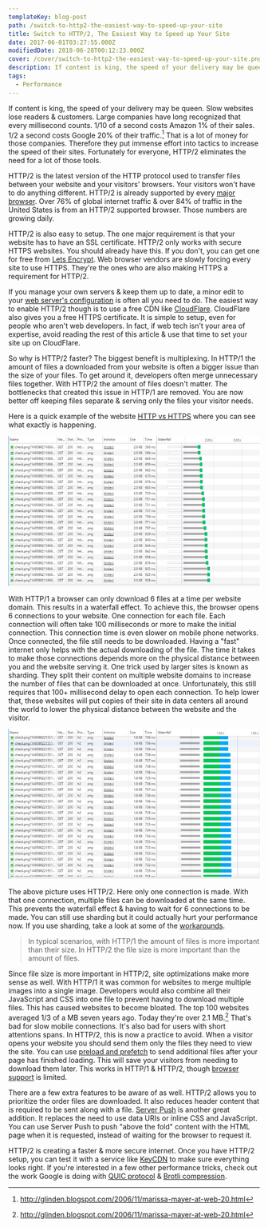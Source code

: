 ```yaml
---
templateKey: blog-post
path: /switch-to-http2-the-easiest-way-to-speed-up-your-site
title: Switch to HTTP/2, The Easiest Way to Speed up Your Site
date: 2017-06-01T03:27:55.000Z
modifiedDate: 2018-06-28T00:12:23.000Z
cover: /cover/switch-to-http2-the-easiest-way-to-speed-up-your-site.png
description: If content is king, the speed of your delivery may be queen. Slow websites lose readers & customers. Large companies have long recognized that every millisecond counts. 1/10 of a second costs Amazon 1% of their sales. 1/2 a second costs Google 20% of their traffic. That is a lot of money for those companies. Therefore they put immense effort into tactics to increase the speed of their sites. Fortunately for everyone, HTTP/2 eliminates the need for a lot of those tools.
tags:
  - Performance
---
```

If content is king, the speed of your delivery may be queen. Slow websites lose readers & customers. Large companies have long recognized that every millisecond counts. 1/10 of a second costs Amazon 1% of their sales. 1/2 a second costs Google 20% of their traffic.[^n] That is a lot of money for those companies. Therefore they put immense effort into tactics to increase the speed of their sites. Fortunately for everyone, HTTP/2 eliminates the need for a lot of those tools.

HTTP/2 is the latest version of the HTTP protocol used to transfer files between your website and your visitors' browsers. Your visitors won't have to do anything different. HTTP/2 is already supported by every [major browser](http://caniuse.com/#feat=http2). Over 76% of global internet traffic & over 84% of traffic in the United States is from an HTTP/2 supported browser. Those numbers are growing daily. 

HTTP/2 is also easy to setup. The one major requirement is that your website has to have an SSL certificate. HTTP/2 only works with secure HTTPS websites. You should already have this. If you don't, you can get one for free from [Lets Encrypt](https://letsencrypt.org/). Web browser vendors are slowly forcing every site to use HTTPS. They're the ones who are also making HTTPS a requirement for HTTP/2. 

If you manage your own servers & keep them up to date, a minor edit to your [web server's configuration](https://dassur.ma/things/h2setup/#servers) is often all you need to do. The easiest way to enable HTTP/2 though is to use a free CDN like [CloudFlare](https://www.cloudflare.com/website-optimization/http2/). CloudFlare also gives you a free HTTPS certificate. It is simple to setup, even for people who aren't web developers. In fact, if web tech isn't your area of expertise, avoid reading the rest of this article & use that time to set your site up on CloudFlare. 

So why is HTTP/2 faster? The biggest benefit is multiplexing. In HTTP/1 the amount of files a downloaded from your website is often a bigger issue than the size of your files. To get around it, developers often merge unnecessary files together. With HTTP/2 the amount of files doesn't matter. The bottlenecks that created this issue in HTTP/1 are removed. You are now better off keeping files separate & serving only the files your visitor needs.

Here is a quick example of the website [HTTP vs HTTPS](http://www.httpvshttps.com/) where you can see what exactly is happening.  

![HTTP/1 Waterfall Loading](img/http1-waterfall.jpg)

With HTTP/1 a browser can only download 6 files at a time per website domain. This results in a waterfall effect. To achieve this, the browser opens 6 connections to your website. One connection for each file. Each connection will often take 100 milliseconds or more to make the initial connection. This connection time is even slower on mobile phone networks. Once connected, the file still needs to be downloaded. Having a "fast" internet only helps with the actual downloading of the file. The time it takes to make those connections depends more on the physical distance between you and the website serving it. One trick used by larger sites is known as sharding. They split their content on multiple website domains to increase the number of files that can be downloaded at once. Unfortunately, this still requires that 100+ millisecond delay to open each connection. To help lower that, these websites will put copies of their site in data centers all around the world to lower the physical distance between the website and the visitor.

![HTTP/2 Multiplexing Loading in Parallel](img/http2-multiplexing.jpg)

The above picture uses HTTP/2. Here only one connection is made. With that one connection, multiple files can be downloaded at the same time. This prevents the waterfall effect & having to wait for 6 connections to be made. You can still use sharding but it could actually hurt your performance now. If you use sharding, take a look at some of the [workarounds](https://docs.google.com/presentation/d/1r7QXGYOLCh4fcUq0jDdDwKJWNqWK1o4xMtYpKZCJYjM/present?slide=id.g40fbe7d8c_076).

> In typical scenarios, with HTTP/1 the amount of files is more important than their size. In HTTP/2 the file size is more important than the amount of files. 

Since file size is more important in HTTP/2, site optimizations make more sense as well. With HTTP/1 it was common for websites to merge multiple images into a single image.  Developers would also combine all their JavaScript and CSS into one file to prevent having to download multiple files. This has caused websites to become bloated. The top 100 websites averaged 1/3 of a MB seven years ago. Today they're over 2.1 MB.[^n] That's bad for slow mobile connections. It's also bad for users with short attentions spans. In HTTP/2, this is now a practice to avoid. When a visitor opens your website you should send them only the files they need to view the site. You can use [preload and prefetch](https://medium.com/reloading/preload-prefetch-and-priorities-in-chrome-776165961bbf) to send additional files after your page has finished loading. This will save your visitors from needing to download them later. This works in HTTP/1 & HTTP/2, though [browser support](http://caniuse.com/#search=prefetch) is limited.

There are a few extra features to be aware of as well. HTTP/2 allows you to prioritize the order files are downloaded. It also reduces header content that is required to be sent along with a file. [Server Push](https://www.smashingmagazine.com/2017/04/guide-http2-server-push/) is another great addition. It replaces the need to use data URIs or inline CSS and JavaScript. You can use Server Push to push "above the fold" content with the HTML page when it is requested, instead of waiting for the browser to request it. 

HTTP/2 is creating a faster & more secure internet. Once you have HTTP/2 setup, you can test it with a service like [KeyCDN](https://tools.keycdn.com/http2-test) to make sure everything looks right. If you're interested in a few other performance tricks, check out the work Google is doing with [QUIC protocol](https://ma.ttias.be/googles-quic-protocol-moving-web-tcp-udp/) & [Brotli compression](https://blog.cloudflare.com/results-experimenting-brotli/).

[^n]: http://glinden.blogspot.com/2006/11/marissa-mayer-at-web-20.html
[^n]: http://httparchive.org/compare.php
